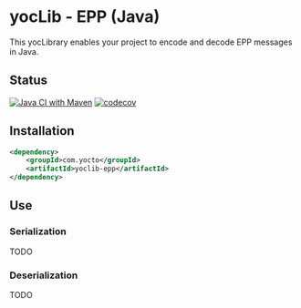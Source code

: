 # yocLib - EPP (Java)

This yocLibrary enables your project to encode and decode EPP messages in Java.

## Status

[![Java CI with Maven](https://github.com/yocto/yoclib-epp-java/actions/workflows/maven.yml/badge.svg)](https://github.com/yocto/yoclib-epp-java/actions/workflows/maven.yml)
[![codecov](https://codecov.io/gh/yocto/yoclib-epp-java/graph/badge.svg?token=08Yu14FDIF)](https://codecov.io/gh/yocto/yoclib-epp-java)

## Installation

```xml
<dependency>
	<groupId>com.yocto</groupId>
	<artifactId>yoclib-epp</artifactId>
</dependency>
```

## Use

### Serialization

TODO

### Deserialization

TODO